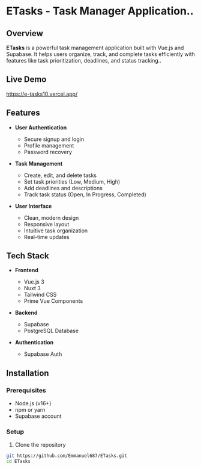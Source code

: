 # ETasks - Task Manager Application..

## Overview
**ETasks** is a powerful task management application built with Vue.js and Supabase. It helps users organize, track, and complete tasks efficiently with features like task prioritization, deadlines, and status tracking..

## Live Demo
https://e-tasks10.vercel.app/

## Features
- **User Authentication**
  - Secure signup and login
  - Profile management
  - Password recovery
  
- **Task Management**
  - Create, edit, and delete tasks
  - Set task priorities (Low, Medium, High)
  - Add deadlines and descriptions
  - Track task status (Open, In Progress, Completed)
  
- **User Interface**
  - Clean, modern design
  - Responsive layout
  - Intuitive task organization
  - Real-time updates

## Tech Stack
- **Frontend**
  - Vue.js 3
  - Nuxt 3
  - Tailwind CSS
  - Prime Vue Components
  
- **Backend**
  - Supabase
  - PostgreSQL Database
  
- **Authentication**
  - Supabase Auth

## Installation

### Prerequisites
- Node.js (v16+)
- npm or yarn
- Supabase account

### Setup
1. Clone the repository
```bash
git https://github.com/Emmanuel687/ETasks.git
cd ETasks
